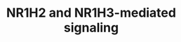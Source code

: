 ---
annotations:
- type: Pathway Ontology
  value: lipid signaling pathway
authors:
- ReactomeTeam
- DeSl
description: 'The liver X receptors LXRÎ± (NR1H3) and LXRÎ² (NR1H2) are members of
  the nuclear receptor superfamily and function as ligand-activated transcription
  factors. The natural ligands of NR1H2 and NR1H3 are oxysterols (e.g., 24(S),25-epoxycholesterol,
  24(S)-hydroxycholesterol (OH), 25-OH, and 27-OH) that are produced endogenously
  by enzymatic reactions, by reactive oxygen species (ROS)-dependent oxidation of
  cholesterol and by the alimentary processes (reviewed in:Jakobsson T et al. 2012;
  Huang C 2014; Komati R et al. 2017). It has been shown that these oxysterols bind
  directly to the ligand-binding domain of LXRs with Kd values ranging from 0.1 to
  0.4â€ŠmicroM. 24(S), 25-epoxycholesterol was found to be the most potent endogenous
  agonist (Janowski BA et al. 1999). NR1H3 (LXRÎ±) and NR1H2 (LXRÎ²) showed similar
  affinities for these compounds (Janowski BA et al. 1999). In physiological conditions,
  oxysterols are formed in amounts proportional to cholesterol content in the cell
  and therefore the LXRs operate as cholesterol sensors to alter gene expression and
  protect the cells from cholesterol overload via: (1) inhibiting intestinal cholesterol
  absorption; (2) stimulating cholesterol efflux from cells to high-density lipoproteins
  through the ATP-binding cassette transporters ABCA1 and ABCG1: (3) activating the
  conversion of cholesterol to bile acids in the liver; and (4) activating biliary
  cholesterol and bile acid excretion (reviewed in: WÃ³jcicka G et al. 2007; Baranowski
  M 2008; Laurencikiene J & RydÃ©n M 2012; Edwards PA et al. 2002; Zelcer N & Tontonoz
  P 2006; Zhao C & Dahlman-Wright K 2010). In addition, LXR agonists enhance de novo
  fatty acid synthesis by stimulating the expression of a lipogenic transcription
  factor, sterol regulatory element-binding protein-1c (SREBP-1c), leading to the
  elevation of plasma triglycerides and hepatic steatosis (WÃ³jcicka G et al. 2007;
  Baranowski M 2008; Laurencikiene J & RydÃ©n M 2012). In addition to their function
  in lipid metabolism, NR1H2,3 have also been found to modulate immune and inflammatory
  responses in macrophages (Zelcer N & Tontonoz P 2006). The NR1H2 and NR1H3 molecules
  can be viewed as having four functional domains: (1) an amino-terminal ligand-independent
  activation function domain (AF-1), which may stimulate transcription in the absence
  of ligand; (2) a DNA-binding domain (DBD) containing two zinc fingers; (3) a hydrophobic
  ligand-binding domain (LBD) required for ligand binding and receptor dimerization;
  and, (4) a carboxy-terminal ligand-dependent transactivation sequence (also referred
  to as the activation function-2 (AF-2) domain) that stimulates transcription in
  response to ligand binding (Robinson-Rechavi M et al. 2003; Jakobsson T et al. 2012;
  FÃ¤rnegardh M et al. 2003; Lin CY & Gustafsson JA 2015). Although both NR1H3 and
  NR1H2 are activated by the same ligands and are structurally similar, their tissue
  expression profiles are very different. NR1H3 is selectively expressed in specific
  tissues and cell types, such as the liver, intestine, adrenal gland, adipose tissue
  and macrophages, whereas NR1H2 is ubiquitously expressed (Nishimura M et al. 2004;
  Bookout AL et al. 2006). Upon activation NR1H2 or NR1H3 heterodimerizes with retinoid
  X receptors (RXR) and binds to LXR-response elements (LXREs) consisting of a direct
  repeat of the core sequence 5''-AGGTCA-3'' separated by 4 nucleotides (DR4) in the
  DNA of target genes (Wiebel FF & Gustafsson JA 1997). An inverted repeat of the
  same consensus sequence with no spacer region(IR-0) and an inverted repeat of the
  same consensus sequence separated by a 1 bp spacer (IR-1) have also been shown to
  mediate LXR transactivation (Mak PA et al. 2002, Landrier JF et al. 2003). NR1H3
  and NR1H2 have been shown to regulate gene expression via LXREs in the promoter
  regions of their target genes such as UDP glucuronosyltransferase 1 family, polypeptide
  A3 (UGT1A3) (Verreault M et al. 2006), fatty acid synthase (FAS) (Joseph SB et al.
  2002a), carbohydrate response element binding protein (ChREBP, also known as MLX-interacting
  protein-like or MLXIPL) (Cha JY & Repa JJ 2007) and phospholipid transfer protein
  (PLTP) (Mak PA et al. 2002). LXREs have also been reported to be present in introns
  of target genes such as the ATP-binding cassette transporter G1 (ABCG1) (Sabol SL
  et al. 2005). NR1H3 has been shown to activate gene expression via the FXR-responsive
  element found in the proximal promoter of the human ileal bile acid-binding protein
  (FABP6) (Landrier JF et al. 2003). The NR1H2,3:RXR heterodimers are permissive,
  in that they can be activated by ligands for either NR1H2,3 (LXR) or RXR (Willy
  PJ et al. 1995).  View original pathway at [http://www.reactome.org/PathwayBrowser/#DIAGRAM=9024446
  Reactome].'
last-edited: 2021-01-25
organisms:
- Homo sapiens
redirect_from:
- /index.php/Pathway:WP5012
- /instance/WP5012
schema-jsonld:
- '@context': https://schema.org/
  '@id': https://wikipathways.github.io/pathways/WP5012.html
  '@type': Dataset
  creator:
    '@type': Organization
    name: WikiPathways
  description: 'The liver X receptors LXRÎ± (NR1H3) and LXRÎ² (NR1H2) are members
    of the nuclear receptor superfamily and function as ligand-activated transcription
    factors. The natural ligands of NR1H2 and NR1H3 are oxysterols (e.g., 24(S),25-epoxycholesterol,
    24(S)-hydroxycholesterol (OH), 25-OH, and 27-OH) that are produced endogenously
    by enzymatic reactions, by reactive oxygen species (ROS)-dependent oxidation of
    cholesterol and by the alimentary processes (reviewed in:Jakobsson T et al. 2012;
    Huang C 2014; Komati R et al. 2017). It has been shown that these oxysterols bind
    directly to the ligand-binding domain of LXRs with Kd values ranging from 0.1
    to 0.4â€ŠmicroM. 24(S), 25-epoxycholesterol was found to be the most potent endogenous
    agonist (Janowski BA et al. 1999). NR1H3 (LXRÎ±) and NR1H2 (LXRÎ²) showed similar
    affinities for these compounds (Janowski BA et al. 1999). In physiological conditions,
    oxysterols are formed in amounts proportional to cholesterol content in the cell
    and therefore the LXRs operate as cholesterol sensors to alter gene expression
    and protect the cells from cholesterol overload via: (1) inhibiting intestinal
    cholesterol absorption; (2) stimulating cholesterol efflux from cells to high-density
    lipoproteins through the ATP-binding cassette transporters ABCA1 and ABCG1: (3)
    activating the conversion of cholesterol to bile acids in the liver; and (4) activating
    biliary cholesterol and bile acid excretion (reviewed in: WÃ³jcicka G et al. 2007;
    Baranowski M 2008; Laurencikiene J & RydÃ©n M 2012; Edwards PA et al. 2002; Zelcer
    N & Tontonoz P 2006; Zhao C & Dahlman-Wright K 2010). In addition, LXR agonists
    enhance de novo fatty acid synthesis by stimulating the expression of a lipogenic
    transcription factor, sterol regulatory element-binding protein-1c (SREBP-1c),
    leading to the elevation of plasma triglycerides and hepatic steatosis (WÃ³jcicka
    G et al. 2007; Baranowski M 2008; Laurencikiene J & RydÃ©n M 2012). In addition
    to their function in lipid metabolism, NR1H2,3 have also been found to modulate
    immune and inflammatory responses in macrophages (Zelcer N & Tontonoz P 2006).
    The NR1H2 and NR1H3 molecules can be viewed as having four functional domains:
    (1) an amino-terminal ligand-independent activation function domain (AF-1), which
    may stimulate transcription in the absence of ligand; (2) a DNA-binding domain
    (DBD) containing two zinc fingers; (3) a hydrophobic ligand-binding domain (LBD)
    required for ligand binding and receptor dimerization; and, (4) a carboxy-terminal
    ligand-dependent transactivation sequence (also referred to as the activation
    function-2 (AF-2) domain) that stimulates transcription in response to ligand
    binding (Robinson-Rechavi M et al. 2003; Jakobsson T et al. 2012; FÃ¤rnegardh
    M et al. 2003; Lin CY & Gustafsson JA 2015). Although both NR1H3 and NR1H2 are
    activated by the same ligands and are structurally similar, their tissue expression
    profiles are very different. NR1H3 is selectively expressed in specific tissues
    and cell types, such as the liver, intestine, adrenal gland, adipose tissue and
    macrophages, whereas NR1H2 is ubiquitously expressed (Nishimura M et al. 2004;
    Bookout AL et al. 2006). Upon activation NR1H2 or NR1H3 heterodimerizes with retinoid
    X receptors (RXR) and binds to LXR-response elements (LXREs) consisting of a direct
    repeat of the core sequence 5''-AGGTCA-3'' separated by 4 nucleotides (DR4) in
    the DNA of target genes (Wiebel FF & Gustafsson JA 1997). An inverted repeat of
    the same consensus sequence with no spacer region(IR-0) and an inverted repeat
    of the same consensus sequence separated by a 1 bp spacer (IR-1) have also been
    shown to mediate LXR transactivation (Mak PA et al. 2002, Landrier JF et al. 2003).
    NR1H3 and NR1H2 have been shown to regulate gene expression via LXREs in the promoter
    regions of their target genes such as UDP glucuronosyltransferase 1 family, polypeptide
    A3 (UGT1A3) (Verreault M et al. 2006), fatty acid synthase (FAS) (Joseph SB et
    al. 2002a), carbohydrate response element binding protein (ChREBP, also known
    as MLX-interacting protein-like or MLXIPL) (Cha JY & Repa JJ 2007) and phospholipid
    transfer protein (PLTP) (Mak PA et al. 2002). LXREs have also been reported to
    be present in introns of target genes such as the ATP-binding cassette transporter
    G1 (ABCG1) (Sabol SL et al. 2005). NR1H3 has been shown to activate gene expression
    via the FXR-responsive element found in the proximal promoter of the human ileal
    bile acid-binding protein (FABP6) (Landrier JF et al. 2003). The NR1H2,3:RXR heterodimers
    are permissive, in that they can be activated by ligands for either NR1H2,3 (LXR)
    or RXR (Willy PJ et al. 1995).  View original pathway at [http://www.reactome.org/PathwayBrowser/#DIAGRAM=9024446
    Reactome].'
  keywords:
  - miR-33 RISC
  - 'PCK1 gene '
  - SREBF1 gene
  - ligand:PLTP gene
  - ligand:FABP6 gene
  - 'ARL4C gene '
  - 'miR-144 '
  - 'NRIP1 '
  - 'HDAC3 '
  - ABCG1 gene
  - ligand:APOC4 gene
  - ARL4C mRNA
  - FABP6
  - 'ABCG1 gene '
  - PLIN1
  - 'NCOA1 '
  - 'ABCA1 gene '
  - gene:NR1H2,3:RXR:NR1H2,3 ligand
  - 'miR-33B RISC '
  - ligand:ABCG5 gene
  - FASN gene
  - NCOR1, NCOR2
  - ligand:ABCG8 gene
  - 'RXRA '
  - GPS2
  - EEPD1 gene
  - MYLIP
  - APOE gene
  - EP300:NCOA1:NR1H2,3:RXR:NR1H2,3 ligand:ABCA1 gene
  - '27-hydroxycholesterol '
  - NR1H2:RXRA:ABCA1
  - ligand:APOD gene
  - 'ABCG5 gene '
  - 'PLTP-1 '
  - '22R-hydroxycholesterol '
  - 'APOC1 gene '
  - APOC2 gene
  - 'TNRC6B '
  - 'NR1H3 mRNA '
  - 'NCOR1 '
  - ANGPTL3 gene
  - 'NCOR2 '
  - 'NR1H2 '
  - '24(S)-hydroxycholesterol '
  - 'FABP6 gene '
  - NR1H2:RXRA
  - 'ABCG8 gene '
  - NRIP1:NR1H2,3:RXR:NR1H2,3 ligand:FASN gene
  - ABCA1
  - gene:LXR:RXR:LXR
  - ABCG8 gene
  - ligands
  - APOC1 gene
  - NCOA1:NR1H2,3:RXR:NR1H2,3 ligand:ABCA1 gene
  - miR-613 RISC
  - gene:NR1H2,3:RXR:NR1H2,3 ligand:NCOR
  - 'TNRC6C '
  - SCD
  - 'APOD gene '
  - 'miR-613 '
  - PCK1
  - 'GPS2 '
  - ARL4C
  - ARL4C mRNA:miR-26
  - NR1H2,3:RXR:NR1H2,3
  - PCK1 gene
  - 'PLIN1 gene '
  - ABCG5
  - '24(S),25-epoxycholesterol '
  - APOC1
  - ABCG1
  - 'NR1H3 '
  - ligand:APOC1 gene
  - 'APOE gene '
  - PLTP
  - CETP
  - ligand:EEPD1 gene
  - 'TBL1XR1 '
  - gene:NR1H2,3:RXR:oxysterol:GPS2:KDMs
  - ligand:ARL4C gene
  - ABCA1gene:NR1H2,3:RXR:NR1H2,3 ligands:NCOR:GPS2:TBL1:HDAC3
  - 'EIF2C1 '
  - 'AGO2 '
  - FABP6 gene
  - KDM1A, KDM1B, KDM3A,
  - 'FASN gene '
  - ligand:APOE gene
  - ABCA1 mRNA:miR-26
  - PLIN1 gene
  - NR1H2,3:RXR
  - RISC
  - 'PLTP-2 '
  - ABCA1 mRNA
  - APOC4
  - 'SCD gene '
  - ABCA1 gene
  - NCOR:GPS2:TBL1:HDAC3
  - ligand:CETP gene
  - 'APOC2 gene '
  - 'miR-26B RISC '
  - miR-26 RISC
  - 'EEPD1 gene '
  - UGT1A3 gene
  - EEPD1
  - 'MYLIP gene '
  - NRIP1:NR1H3:RXR:NR1H3 ligand:PCK1 gene
  - 'EP300 '
  - 'ABCA1 mRNA '
  - SREBF1-3
  - NR1H3 mRNA
  - NRIP1
  - ABCA1 mRNA:miR-144
  - 'ABCA1 '
  - 'PLTP gene '
  - 'NR1H3 gene '
  - 'RXRB '
  - APOE
  - NR1H3:RXR
  - 'APOC4 gene '
  - gene:NR1H2,3:RXR:NCOR
  - 'TNRC6A '
  - KDM4A
  - ligand:MYLIP gene
  - SCD gene
  - PLTP gene
  - ABCG8
  - ligand:ANGPTL3 gene
  - ABCA1gene:NR1H2,3:RXR:NCOR:GPS2:TBL1:HDAC3
  - EP300
  - 'EIF2C3 '
  - NCOA1
  - ARL4C gene
  - NR1H3 gene
  - 'KDM3A '
  - 'TBL1X '
  - ABCA1gene:NR1H2,3:RXR:NR1H2,3 ligands
  - UGT1A3
  - 'ANGPTL3 gene '
  - gene:NR1H2,3:RXR:NR1H2,3 ligand:NCOA1
  - 'EIF2C4 '
  - APOD
  - 'KDM1A '
  - 'ARL4C mRNA '
  - NRIP1:NR1H2,3:RXR:NR1H2,3 ligand:SCD gene
  - FASN
  - 'UGT1A3 gene '
  - NR1H3, NR1H2 ligands
  - APOC2
  - ABCA1 mRNA:miR-33
  - ABCG5 gene
  - ANGPTL3
  - NRIP1:NR1H2,3:RXR:NR1H2,3 ligand:SREBF1 gene
  - 'miR-26A RISC '
  - ligand:APOC2 gene
  - 'SREBF1 gene '
  - NR1H3 mRNA:miR-613
  - 'miR-33A RISC '
  - 'CETP gene '
  - APOC4 gene
  - 'KDM4A '
  - 'KDM1B '
  - MYLIP gene
  - APOD gene
  - NR1H3
  - 'MOV10 '
  - miR-144 RISC
  - CETP gene
  license: CC0
  name: NR1H2 and NR1H3-mediated signaling
seo: CreativeWork
title: NR1H2 and NR1H3-mediated signaling
wpid: WP5012
---